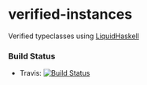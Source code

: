# verified-instances

Verified typeclasses using [LiquidHaskell](http://goto.ucsd.edu/~rjhala/liquid/haskell/blog/about/)

### Build Status

 * Travis:
   [![Build Status](https://travis-ci.org/iu-parfunc/verified-instances.svg?branch=master)](https://travis-ci.org/iu-parfunc/verified-instances)
